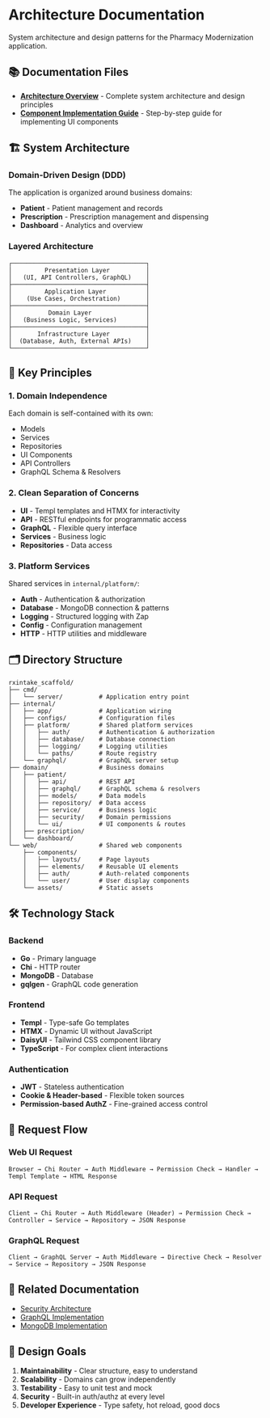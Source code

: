 # Architecture Documentation

System architecture and design patterns for the Pharmacy Modernization application.

## 📚 Documentation Files

- **[Architecture Overview](./ARCHITECTURE.md)** - Complete system architecture and design principles
- **[Component Implementation Guide](./COMPONENT_IMPLEMENTATION_GUIDE.md)** - Step-by-step guide for implementing UI components

## 🏗️ System Architecture

### Domain-Driven Design (DDD)
The application is organized around business domains:
- **Patient** - Patient management and records
- **Prescription** - Prescription management and dispensing
- **Dashboard** - Analytics and overview

### Layered Architecture

```
┌─────────────────────────────────────┐
│         Presentation Layer          │
│   (UI, API Controllers, GraphQL)    │
├─────────────────────────────────────┤
│         Application Layer           │
│    (Use Cases, Orchestration)       │
├─────────────────────────────────────┤
│          Domain Layer               │
│   (Business Logic, Services)        │
├─────────────────────────────────────┤
│       Infrastructure Layer          │
│  (Database, Auth, External APIs)    │
└─────────────────────────────────────┘
```

## 🔑 Key Principles

### 1. Domain Independence
Each domain is self-contained with its own:
- Models
- Services
- Repositories
- UI Components
- API Controllers
- GraphQL Schema & Resolvers

### 2. Clean Separation of Concerns
- **UI** - Templ templates and HTMX for interactivity
- **API** - RESTful endpoints for programmatic access
- **GraphQL** - Flexible query interface
- **Services** - Business logic
- **Repositories** - Data access

### 3. Platform Services
Shared services in `internal/platform/`:
- **Auth** - Authentication & authorization
- **Database** - MongoDB connection & patterns
- **Logging** - Structured logging with Zap
- **Config** - Configuration management
- **HTTP** - HTTP utilities and middleware

## 🗂️ Directory Structure

```
rxintake_scaffold/
├── cmd/
│   └── server/          # Application entry point
├── internal/
│   ├── app/             # Application wiring
│   ├── configs/         # Configuration files
│   ├── platform/        # Shared platform services
│   │   ├── auth/        # Authentication & authorization
│   │   ├── database/    # Database connection
│   │   ├── logging/     # Logging utilities
│   │   └── paths/       # Route registry
│   └── graphql/         # GraphQL server setup
├── domain/              # Business domains
│   ├── patient/
│   │   ├── api/         # REST API
│   │   ├── graphql/     # GraphQL schema & resolvers
│   │   ├── models/      # Data models
│   │   ├── repository/  # Data access
│   │   ├── service/     # Business logic
│   │   ├── security/    # Domain permissions
│   │   └── ui/          # UI components & routes
│   ├── prescription/
│   └── dashboard/
└── web/                 # Shared web components
    ├── components/
    │   ├── layouts/     # Page layouts
    │   ├── elements/    # Reusable UI elements
    │   ├── auth/        # Auth-related components
    │   └── user/        # User display components
    └── assets/          # Static assets
```

## 🛠️ Technology Stack

### Backend
- **Go** - Primary language
- **Chi** - HTTP router
- **MongoDB** - Database
- **gqlgen** - GraphQL code generation

### Frontend
- **Templ** - Type-safe Go templates
- **HTMX** - Dynamic UI without JavaScript
- **DaisyUI** - Tailwind CSS component library
- **TypeScript** - For complex client interactions

### Authentication
- **JWT** - Stateless authentication
- **Cookie & Header-based** - Flexible token sources
- **Permission-based AuthZ** - Fine-grained access control

## 🔄 Request Flow

### Web UI Request
```
Browser → Chi Router → Auth Middleware → Permission Check → Handler → Templ Template → HTML Response
```

### API Request
```
Client → Chi Router → Auth Middleware (Header) → Permission Check → Controller → Service → Repository → JSON Response
```

### GraphQL Request
```
Client → GraphQL Server → Auth Middleware → Directive Check → Resolver → Service → Repository → JSON Response
```

## 📖 Related Documentation

- [Security Architecture](../security/SECURITY_ARCHITECTURE.md)
- [GraphQL Implementation](../graphql/GRAPHQL_IMPLEMENTATION.md)
- [MongoDB Implementation](../mongodb/MONGODB_IMPLEMENTATION.md)

## 🎯 Design Goals

1. **Maintainability** - Clear structure, easy to understand
2. **Scalability** - Domains can grow independently
3. **Testability** - Easy to unit test and mock
4. **Security** - Built-in auth/authz at every level
5. **Developer Experience** - Type safety, hot reload, good docs

